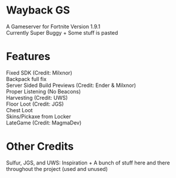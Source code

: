 # Wayback GS
A Gameserver for Fortnite Version 1.9.1
<br>
Currently Super Buggy + Some stuff is pasted
# Features
Fixed SDK (Credit: Milxnor)
<br>
Backpack full fix
<br>
Server Sided Build Previews (Credit: Ender & Milxnor)
<br>
Proper Listening (No Beacons)
<br>
Harvesting (Credit: UWS)
<br>
Floor Loot (Credit: JGS)
<br>
Chest Loot
<br>
Skins/Pickaxe from Locker
<br>
LateGame (Credit: MagmaDev)

# Other Credits
Sulfur, JGS, and UWS: Inspiration + A bunch of stuff here and there throughout the project (used and unused)